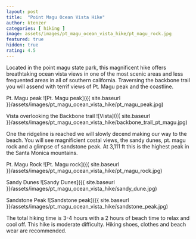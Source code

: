 ```yaml
---
layout: post
title:  "Point Magu Ocean Vista Hike"
author: ktenzer
categories: [ hiking ]
image: assets/images/pt_magu_ocean_vista_hike/pt_magu_rock.jpg
featured: true
hidden: true
rating: 4.5
---
```


Located in the point magu state park, this magnificent hike offers breathtaking ocean vista views in one of the most scenic areas and less frequented areas in all of southern california. Traversing the backbone trail you will assend with terrif views of Pt. Magu peak and the coastline.

Pt. Magu peak
![Pt. Magu peak]({{ site.baseurl }}/assets/images/pt_magu_ocean_vista_hike/pt_magu_peak.jpg)

Vista overlooking the Backbone trail
![Vista]({{ site.baseurl }}/assets/images/pt_magu_ocean_vista_hike/backbone_trail_pt_magu.jpg)

One the ridgeline is reached we will slowly decend making our way to the beach. You will see magnificient costal views, the sandy dunes, pt. magu rock and a glimpse of sandstone peak. At 3,111 ft this is the highest peak in the Santa Monica mountains.

Pt. Magu Rock
![Pt. Magu rock]({{ site.baseurl }}/assets/images/pt_magu_ocean_vista_hike/pt_magu_rock.jpg)

Sandy Dunes
![Sandy Dunes]({{ site.baseurl }}/assets/images/pt_magu_ocean_vista_hike/sandy_dune.jpg)

Sandstone Peak
![Sandstone peak]({{ site.baseurl }}/assets/images/pt_magu_ocean_vista_hike/sandstone_peak.jpg)

The total hiking time is 3-4 hours with a 2 hours of beach time to relax and cool off. This hike is moderate difficulty. Hiking shoes, clothes and beach wear are recommended.
